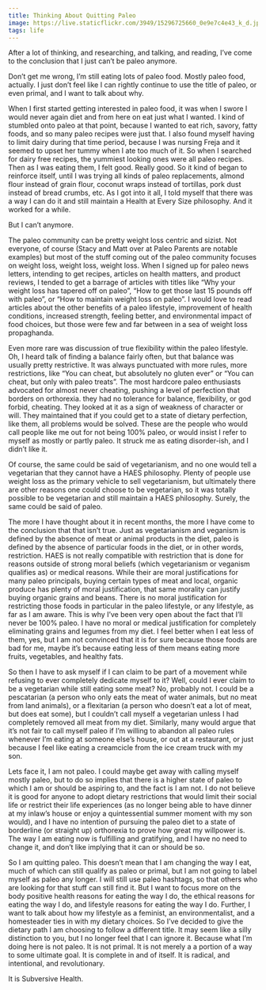 ```yaml
---
title: Thinking About Quitting Paleo
image: https://live.staticflickr.com/3949/15296725660_0e9e7c4e43_k_d.jpg
tags: life
---
```


After a lot of thinking, and researching, and talking, and reading, I’ve come to the conclusion that I just can’t be paleo anymore.

Don’t get me wrong, I’m still eating lots of paleo food.  Mostly paleo food, actually.  I just don’t feel like I can rightly continue to use the title of paleo, or even primal, and I want to talk about why.

When I first started getting interested in paleo food, it was when I swore I would never again diet and from here on eat just what I wanted.  I kind of stumbled onto paleo at that point, because I wanted to eat rich, savory, fatty foods, and so many paleo recipes were just that.  I also found myself having to limit dairy during that time period, because I was nursing Freja and it seemed to upset her tummy when I ate too much of it.  So when I searched for dairy free recipes, the yummiest looking ones were all paleo recipes.  Then as I was eating them, I felt good.  Really good.  So it kind of began to reinforce itself, until I was trying all kinds of paleo replacements, almond flour instead of grain flour, coconut wraps instead of tortillas, pork dust instead of bread crumbs, etc.  As I got into it all, I told myself that there was a way I can do it and still maintain a Health at Every Size philosophy.  And it worked for a while.

But I can’t anymore.

The paleo community can be pretty weight loss centric and sizist.  Not everyone, of course (Stacy and Matt over at Paleo Parents are notable examples) but most of the stuff coming out of the paleo community focuses on weight loss, weight loss, weight loss.  When I signed up for paleo news letters, intending to get recipes, articles on health matters, and product reviews, I tended to get a barrage of articles with titles like “Why your weight loss has tapered off on paleo”, “How to get those last 15 pounds off with paleo”, or “How to maintain weight loss on paleo”. I would love to read articles about the other benefits of a paleo lifestyle, improvement of health conditions, increased strength, feeling better, and environmental impact of food choices, but those were few and far between in a sea of weight loss propaghanda.

Even more rare was discussion of true flexibility within the paleo lifestyle.  Oh, I heard talk of finding a balance fairly often, but that balance was usually pretty restrictive.  It was always punctuated with more rules, more restrictions, like “You can cheat, but absolutely no gluten ever” or “You can cheat, but only with paleo treats”.  The most hardcore paleo enthusiasts advocated for almost never cheating, pushing a level of perfection that borders on orthorexia.  they had no tolerance for balance, flexibility, or god forbid, cheating.  They looked at it as a sign of weakness of character or will.  They maintained that if you could get to a state of dietary perfection, like them, all problems would be solved.  These are the people who would call people like me out for not being 100% paleo, or would insist I refer to myself as mostly or partly paleo.  It struck me as eating disorder-ish, and I didn’t like it.

Of course, the same could be said of vegetarianism, and no one would tell a vegetarian that they cannot have a HAES philosophy.  Plenty of people use weight loss as the primary vehicle to sell vegetarianism, but ultimately there are other reasons one could choose to be vegetarian, so it was totally possible to be vegetarian and still maintain a HAES philosophy.  Surely, the same could be said of paleo.

The more I have thought about it in recent months, the more I have come to the conclusion that that isn’t true.  Just as vegetarianism and veganism is defined by the absence of meat or animal products in the diet, paleo is defined by the absence of particular foods in the diet, or in other words, restriction.  HAES is not really compatible with restriction that is done for reasons outside of strong moral beliefs (which vegetarianism or veganism qualifies as) or medical reasons.  While their are moral justifications for many paleo principals, buying certain types of meat and local, organic produce has plenty of moral justification, that same morality can justify buying organic grains and beans.  There is no moral justification for restricting those foods in particular in the paleo lifestyle, or any lifestyle, as far as I am aware.  This is why I’ve been very open about the fact that I’ll never be 100% paleo.  I have no moral or medical justification for completely eliminating grains and legumes from my diet.  I feel better when I eat less of them, yes, but I am not convinced that it is for sure because those foods are bad for me, maybe it’s because eating less of them means eating more fruits, vegetables, and healthy fats.

So then I have to ask myself if I can claim to be part of a movement while refusing to ever completely dedicate myself to it?  Well, could I ever claim to be a vegetarian while still eating some meat?  No, probably not.  I could be a pescatarian (a person who only eats the meat of water animals, but no meat from land animals), or a flexitarian (a person who doesn’t eat a lot of meat, but does eat some), but I couldn’t call myself a vegetarian unless I had completely removed all meat from my diet.  Similarly, many would argue that it’s not fair to call myself paleo if I’m willing to abandon all paleo rules whenever I’m eating at someone else’s house, or out at a restaurant, or just because I feel like eating a creamcicle from the ice cream truck with my son.

Lets face it, I am not paleo.  I could maybe get away with calling myself mostly paleo, but to do so implies that there is a higher state of paleo to which I am or should be aspiring to, and the fact is I am not.  I do not believe it is good for anyone to adopt dietary restrictions that would limit their social life or restrict their life experiences (as no longer being able to have dinner at my inlaw’s house or enjoy a quintessential summer moment with my son would), and I have no intention of pursuing the paleo diet to a state of borderline (or straight up) orthorexia to prove how great my willpower is.  The way I am eating now is fulfilling and gratifying, and I have no need to change it, and don’t like implying that it can or should be so.

So I am quitting paleo.  This doesn’t mean that I am changing the way I eat, much of which can still qualify as paleo or primal, but I am not going to label myself as paleo any longer.  I will still use paleo hashtags, so that others who are looking for that stuff can still find it.  But I want to focus more on the body positive health reasons for eating the way I do, the ethical reasons for eating the way I do, and lifestyle reasons for eating the way I do.  Further, I want to talk about how my lifestyle as a feminist, an environmentalist, and a homesteader ties in with my dietary choices.  So I’ve decided to give the dietary path I am choosing to follow a different title.  It may seem like a silly distinction to you, but I no longer feel that I can ignore it.  Because what I’m doing here is not paleo.  It is not primal.  It is not merely a a portion of a way to some ultimate goal.  It is complete in and of itself.  It is radical, and intentional, and revolutionary.

It is Subversive Health.
